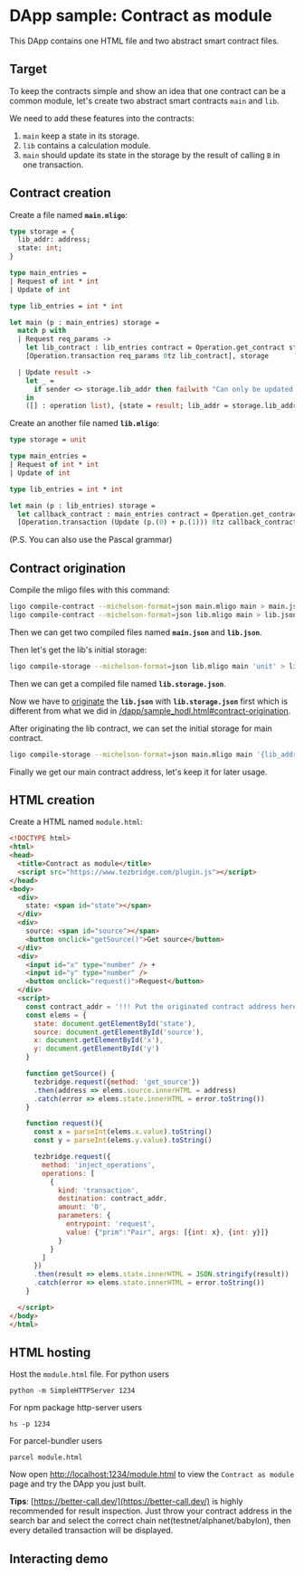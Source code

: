 # DApp sample: Contract as module

This DApp contains one HTML file and two abstract smart contract files.

## Target
To keep the contracts simple and show an idea that one contract can be a common module, let's create two abstract smart contracts `main` and `lib`. 

We need to add these features into the contracts:
1. `main` keep a state in its storage.
2. `lib` contains a calculation module.
3. `main` should update its state in the storage by the result of calling `B` in one transaction.

## Contract creation

Create a file named **`main.mligo`**:
```ocaml
type storage = {
  lib_addr: address;
  state: int;
}

type main_entries =
| Request of int * int
| Update of int

type lib_entries = int * int

let main (p : main_entries) storage = 
  match p with
  | Request req_params ->
    let lib_contract : lib_entries contract = Operation.get_contract storage.lib_addr in
    [Operation.transaction req_params 0tz lib_contract], storage

  | Update result ->
    let _ =
      if sender <> storage.lib_addr then failwith "Can only be updated by lib contract"
    in
    ([] : operation list), {state = result; lib_addr = storage.lib_addr}
```

Create an another file named **`lib.mligo`**:
```ocaml
type storage = unit

type main_entries =
| Request of int * int
| Update of int

type lib_entries = int * int

let main (p : lib_entries) storage = 
  let callback_contract : main_entries contract = Operation.get_contract sender in
  [Operation.transaction (Update (p.(0) + p.(1))) 0tz callback_contract], storage

```

(P.S. You can also use the Pascal grammar)

## Contract origination
Compile the mligo files with this command:
```sh
ligo compile-contract --michelson-format=json main.mligo main > main.json
ligo compile-contract --michelson-format=json lib.mligo main > lib.json
```

Then we can get two compiled files named **`main.json`** and **`lib.json`**.

Then let's get the lib's initial storage:
```sh
ligo compile-storage --michelson-format=json lib.mligo main 'unit' > lib.storage.json
```

Then we can get a compiled file named **`lib.storage.json`**.

Now we have to [originate](/dapp/originate_contract) the **`lib.json`** with **`lib.storage.json`** first which is different from what we did in [/dapp/sample_hodl.html#contract-origination](/dapp/sample_hodl.html#contract-origination).

After originating the lib contract, we can set the initial storage for main contract.
```sh
ligo compile-storage --michelson-format=json main.mligo main '{lib_addr = "PUT THE lib CONTRACT ADDRESS HERE!!!"; state = 0}' > main.storage.json
```

Finally we get our main contract address, let's keep it for later usage.

## HTML creation

Create a HTML named `module.html`:
```html
<!DOCTYPE html>
<html>
<head>
  <title>Contract as module</title>
  <script src="https://www.tezbridge.com/plugin.js"></script>
</head>
<body>
  <div>
    state: <span id="state"></span>
  </div>
  <div>
    source: <span id="source"></span>
    <button onclick="getSource()">Get source</button>
  </div>
  <div>
    <input id="x" type="number" /> +
    <input id="y" type="number" />
    <button onclick="request()">Request</button>
  </div>
  <script>
    const contract_addr = '!!! Put the originated contract address here !!!'
    const elems = {
      state: document.getElementById('state'),
      source: document.getElementById('source'),
      x: document.getElementById('x'),
      y: document.getElementById('y')
    }

    function getSource() {
      tezbridge.request({method: 'get_source'})
      .then(address => elems.source.innerHTML = address)
      .catch(error => elems.state.innerHTML = error.toString())
    }

    function request(){
      const x = parseInt(elems.x.value).toString()
      const y = parseInt(elems.y.value).toString()

      tezbridge.request({
        method: 'inject_operations',
        operations: [
          {
            kind: 'transaction',
            destination: contract_addr,
            amount: '0',
            parameters: {
              entrypoint: 'request',
              value: {"prim":"Pair", args: [{int: x}, {int: y}]}
            }
          }
        ]
      })
      .then(result => elems.state.innerHTML = JSON.stringify(result))
      .catch(error => elems.state.innerHTML = error.toString())
    }

  </script>
</body>
</html>
```

## HTML hosting

Host the `module.html` file.
For python users
```
python -m SimpleHTTPServer 1234
```

For npm package http-server users
```
hs -p 1234
```

For parcel-bundler users
```
parcel module.html
```

Now open [http://localhost:1234/module.html](http://localhost:1234/module.html) to view the `Contract as module` page and try the DApp you just built.

**Tips**: [https://better-call.dev/](https://better-call.dev/) is highly recommended for result inspection. Just throw your contract address in the search bar and select the correct chain net(testnet/alphanet/babylon), then every detailed transaction will be displayed.


## Interacting demo

<gif-loader src="/imgs/sample_module.gif" />
